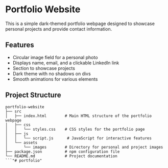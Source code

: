 # Portfolio Website

This is a simple dark-themed portfolio webpage designed to showcase personal projects and provide contact information.

## Features

- Circular image field for a personal photo
- Displays name, email, and a clickable LinkedIn link
- Section to showcase projects
- Dark theme with no shadows on divs
- Smooth animations for various elements

## Project Structure

```
portfolio-website
├── src
│   ├── index.html        # Main HTML structure of the portfolio webpage
│   ├── css
│   │   └── styles.css    # CSS styles for the portfolio page
│   ├── js
│   │   └── script.js      # JavaScript for interactive features
│   └── assets
│       └── images        # Directory for personal and project images
├── package.json          # npm configuration file
└── README.md             # Project documentation
```"# portfolio" 
